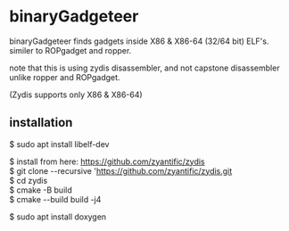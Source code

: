# binaryGadgeteer 
binaryGadgeteer finds gadgets inside X86 & X86-64 (32/64 bit) ELF's.
similer to ROPgadget and ropper.

note that this is using zydis disassembler, and not capstone disassembler unlike ropper and ROPgadget.

(Zydis supports only  X86 & X86-64)
## installation 

$ sudo apt install libelf-dev  
 
$ install from here: https://github.com/zyantific/zydis  
$ git clone --recursive 'https://github.com/zyantific/zydis.git  
$ cd zydis  
$ cmake -B build  
$ cmake --build build -j4  
 
$ sudo apt install doxygen 
